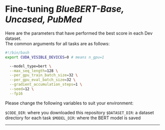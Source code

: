 # Fine-tuning _BlueBERT-Base, Uncased, PubMed_  
Here are the parameters that have performed the best score in each Dev dataset.  
The common arguments for all tasks are as follows:  
```bash
#!/bin/bash
export CUDA_VISIBLE_DEVICES=0 # means n_gpu=1

  --model_type=bert \
  --max_seq_length=128 \
  --per_gpu_train_batch_size=32 \
  --per_gpu_eval_batch_size=32 \
  --gradient_accumulation_steps=1 \
  --seed=12 \
  --fp16
```
Please change the following variables to suit your environment:  

`$CODE_DIR`: where you downloaded this repository
`$DATASET_DIR`: a dataset directory for each task
`$MODEL_DIR`: where the BERT model is saved

-----  
